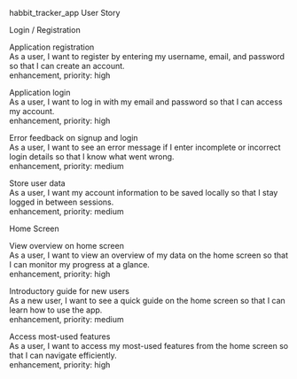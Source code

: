 habbit_tracker_app User Story

Login / Registration

Application registration  
As a user, I want to register by entering my username, email, and password so that I can create an account.  
enhancement, priority: high

Application login  
As a user, I want to log in with my email and password so that I can access my account.  
enhancement, priority: high

Error feedback on signup and login  
As a user, I want to see an error message if I enter incomplete or incorrect login details so that I know what went wrong.  
enhancement, priority: medium

Store user data  
As a user, I want my account information to be saved locally so that I stay logged in between sessions.  
enhancement, priority: medium


Home Screen

View overview on home screen  
As a user, I want to view an overview of my data on the home screen so that I can monitor my progress at a glance.  
enhancement, priority: high

Introductory guide for new users  
As a new user, I want to see a quick guide on the home screen so that I can learn how to use the app.  
enhancement, priority: medium

Access most-used features  
As a user, I want to access my most-used features from the home screen so that I can navigate efficiently.  
enhancement, priority: high

